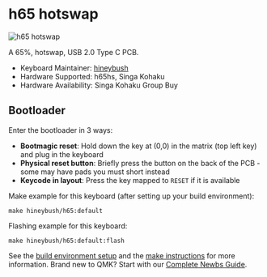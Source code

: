 # h65 hotswap

![h65 hotswap](https://i.imgur.com/QKeHtDr.png)

A 65%, hotswap, USB 2.0 Type C PCB. 

* Keyboard Maintainer: [hineybush](https://github.com/hineybush)
* Hardware Supported: h65hs, Singa Kohaku 
* Hardware Availability: Singa Kohaku Group Buy 

## Bootloader

Enter the bootloader in 3 ways:

* **Bootmagic reset**: Hold down the key at (0,0) in the matrix (top left key) and plug in the keyboard
* **Physical reset button**: Briefly press the button on the back of the PCB - some may have pads you must short instead
* **Keycode in layout**: Press the key mapped to `RESET` if it is available

Make example for this keyboard (after setting up your build environment):

    make hineybush/h65:default

Flashing example for this keyboard:

    make hineybush/h65:default:flash

See the [build environment setup](https://docs.qmk.fm/#/getting_started_build_tools) and the [make instructions](https://docs.qmk.fm/#/getting_started_make_guide) for more information. Brand new to QMK? Start with our [Complete Newbs Guide](https://docs.qmk.fm/#/newbs).
